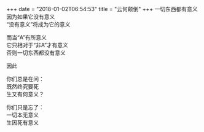 +++
date = "2018-01-02T06:54:53"
title = "云何颠倒"
+++
一切东西都有意义  
因为如果它没有意义  
“没有意义”将成为它的意义  
  
而当“A”有所意义  
它只相对于“非A”才有意义  
否则一切东西都没有意义  
  
因此  
  
你们总是在问：  
既然终究要死  
生又有何意义？  
  
你们只是忘了：  
一切本无意义  
生因死有意义  